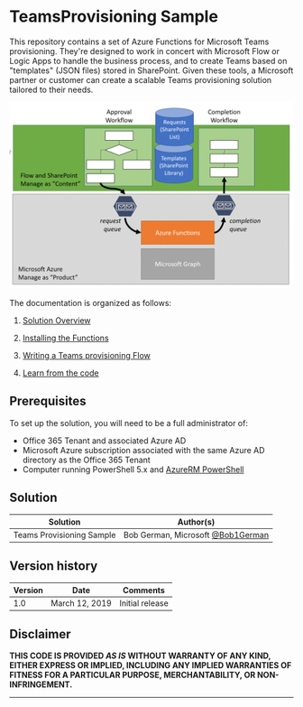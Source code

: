 # TeamsProvisioning Sample

This repository contains a set of Azure Functions for Microsoft Teams provisioning. They're designed to work in concert with Microsoft Flow or Logic Apps to handle the business process, and to create Teams based on "templates" (JSON files) stored in SharePoint. Given these tools, a Microsoft partner or customer can create a scalable Teams provisioning solution tailored to their needs.

![Solution Architecture](./Documentation/images/SolutionArchitecture.png)

The documentation is organized as follows:

1. [Solution Overview](./Documentation/01-Overview.md)

1. [Installing the Functions](./Documentation/02-Installation.md)

1. [Writing a Teams provisioning Flow](./Documentation/03-BuildingFlow.md)

1. [Learn from the code](./Documentation/04-Learning.md)

## Prerequisites

To set up the solution, you will need to be a full administrator of:

* Office 365 Tenant and associated Azure AD
* Microsoft Azure subscription associated with the same Azure AD directory as the Office 365 Tenant
* Computer running PowerShell 5.x and [AzureRM PowerShell](https://docs.microsoft.com/en-us/powershell/azure/azurerm/install-azurerm-ps)

## Solution

Solution|Author(s)
--------|---------
Teams Provisioning Sample | Bob German, Microsoft [@Bob1German](https://twitter.com/bob1german)

## Version history

Version|Date|Comments
-------|----|--------
1.0|March 12, 2019|Initial release

## Disclaimer
**THIS CODE IS PROVIDED *AS IS* WITHOUT WARRANTY OF ANY KIND, EITHER EXPRESS OR IMPLIED, INCLUDING ANY IMPLIED WARRANTIES OF FITNESS FOR A PARTICULAR PURPOSE, MERCHANTABILITY, OR NON-INFRINGEMENT.**

---


